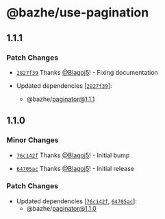 # @bazhe/use-pagination

## 1.1.1

### Patch Changes

- [`2827f39`](https://github.com/Blagoj5/pagination/commit/2827f3910aec631f344a43a783311b385b26b7dc) Thanks [@Blagoj5](https://github.com/Blagoj5)! - Fixing documentation

- Updated dependencies [[`2827f39`](https://github.com/Blagoj5/pagination/commit/2827f3910aec631f344a43a783311b385b26b7dc)]:
  - @bazhe/paginator@1.1.1

## 1.1.0

### Minor Changes

- [`76c142f`](https://github.com/Blagoj5/pagination/commit/76c142f4cd3b0e1a6edafabf860df430a8a6dc3d) Thanks [@Blagoj5](https://github.com/Blagoj5)! - Initial bump

* [`64705ac`](https://github.com/Blagoj5/pagination/commit/64705ac1c9cf1628563a2a16306693984bc95489) Thanks [@Blagoj5](https://github.com/Blagoj5)! - Initial release

### Patch Changes

- Updated dependencies [[`76c142f`](https://github.com/Blagoj5/pagination/commit/76c142f4cd3b0e1a6edafabf860df430a8a6dc3d), [`64705ac`](https://github.com/Blagoj5/pagination/commit/64705ac1c9cf1628563a2a16306693984bc95489)]:
  - @bazhe/paginator@1.1.0
